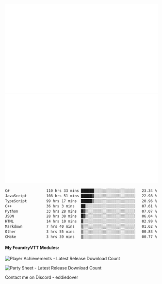 
![](https://raw.githubusercontent.com/eddiedover/ghstats/master/generated/overview.svg)
![](https://raw.githubusercontent.com/eddiedover/ghstats/master/generated/languages.svg)

<!--START_SECTION:waka-->

```txt
C#                 110 hrs 33 mins ██████░░░░░░░░░░░░░░░░░░░   23.34 %
JavaScript         108 hrs 51 mins █████▓░░░░░░░░░░░░░░░░░░░   22.98 %
TypeScript         99 hrs 17 mins  █████▒░░░░░░░░░░░░░░░░░░░   20.96 %
C++                36 hrs 3 mins   ██░░░░░░░░░░░░░░░░░░░░░░░   07.61 %
Python             33 hrs 28 mins  █▓░░░░░░░░░░░░░░░░░░░░░░░   07.07 %
JSON               28 hrs 38 mins  █▓░░░░░░░░░░░░░░░░░░░░░░░   06.04 %
HTML               14 hrs 10 mins  ▓░░░░░░░░░░░░░░░░░░░░░░░░   02.99 %
Markdown           7 hrs 40 mins   ▒░░░░░░░░░░░░░░░░░░░░░░░░   01.62 %
Other              3 hrs 55 mins   ▒░░░░░░░░░░░░░░░░░░░░░░░░   00.83 %
CMake              3 hrs 39 mins   ▒░░░░░░░░░░░░░░░░░░░░░░░░   00.77 %
```

<!--END_SECTION:waka-->

#### My FoundryVTT Modules:

  ![Player Achievements - Latest Release Download Count](https://img.shields.io/badge/dynamic/json?label=Player%20Achievements%20-%20Downloads@latest&query=assets%5B1%5D.download_count&url=https%3A%2F%2Fapi.github.com%2Frepos%2FEddieDover%2Ffvtt-player-achievements%2Freleases%2Flatest)

  ![Party Sheet - Latest Release Download Count](https://img.shields.io/badge/dynamic/json?label=Party%20Sheet%20-%20Downloads@latest&query=assets%5B1%5D.download_count&url=https%3A%2F%2Fapi.github.com%2Frepos%2FEddieDover%2Ffvtt-party-sheet%2Freleases%2Flatest)

<a rel="me" href="https://techhub.social/@EddieDover"></a>

Contact me on Discord - eddiedover
